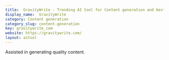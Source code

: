 ```yaml
---
title:  GravityWrite - Trending AI tool for Content generation and best alternatives
display_name:  GravityWrite
category: Content generation
category_slug: content-generation
key: gravitywrite_com
website: https://gravitywrite.com/
layout: aitool
---
```


Assisted in generating quality content.
